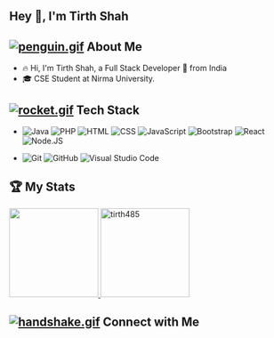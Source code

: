 ## Hey 👋, I'm Tirth Shah

## [![penguin.gif](https://s4.gifyu.com/images/penguin.gif)](https://gifyu.com/image/Zy2O) About Me 

- 🔥&nbsp;Hi, I'm Tirth Shah, a Full Stack Developer 🚀 from India
- 🎓&nbsp;CSE Student at Nirma University.

## [![rocket.gif](https://s4.gifyu.com/images/rocket.gif)](https://gifyu.com/image/ZySM) Tech Stack

- ![Java](https://img.shields.io/badge/Java-ED8B00?style=for-the-badge&logo=java&logoColor=white)
  ![PHP](https://img.shields.io/badge/PHP-777BB4?style=for-the-badge&logo=php&logoColor=white)
  ![HTML](https://img.shields.io/badge/HTML-239120?style=for-the-badge&logo=html5&logoColor=white)
  ![CSS](https://img.shields.io/badge/CSS-239120?&style=for-the-badge&logo=css3&logoColor=white)
  ![JavaScript](https://img.shields.io/badge/JavaScript-F7DF1E?style=for-the-badge&logo=javascript&logoColor=black)
  ![Bootstrap](https://img.shields.io/badge/Bootstrap-563D7C?style=for-the-badge&logo=bootstrap&logoColor=white)
  ![React](https://img.shields.io/badge/React-20232A?style=for-the-badge&logo=react&logoColor=61DAFB)
  ![Node.JS](https://img.shields.io/badge/Node.js-43853D?style=for-the-badge&logo=node-dot-js&logoColor=white)

- ![Git](https://img.shields.io/badge/Git-F05032?style=for-the-badge&logo=git&logoColor=white)
  ![GitHub](https://img.shields.io/badge/GitHub-100000?style=for-the-badge&logo=github&logoColor=white)
  ![Visual Studio Code](https://img.shields.io/badge/Visual_Studio_Code-0078D4?style=for-the-badge&logo=visual%20studio%20code&logoColor=white)
  
## 🏆&nbsp;My Stats
<p>
<a href="https://github.com/tirth485">
  <img height="160em" src="https://github-readme-stats.vercel.app/api?username=tirth485&show_icons=true&theme=algolia&include_all_commits=true&count_private=true" />
  <img height="160em" src="http://github-readme-streak-stats.herokuapp.com?user=tirth485&theme=dark" alt="tirth485" />
</a>
</p>

## [![handshake.gif](https://s4.gifyu.com/images/handshake.gif)](https://gifyu.com/image/Zy2f) Connect with Me

<!-- - 📫 **tirthshah485@gmail.com**
<p align="center">
<a href="https://www.linkedin.com/in/tirth485/"><img src="https://cdn.jsdelivr.net/npm/simple-icons@3.0.1/icons/linkedin.svg" height="30" width="40"/></a>
<a href="https://instagram.com/tirth485" target="blank"><img src="https://cdn.jsdelivr.net/npm/simple-icons@3.0.1/icons/instagram.svg" alt="tirth485" height="30" width="40"/></a>
<a href="https://auth.geeksforgeeks.org/user/tirthshah485/profile" target="blank"><img  src="https://cdn.jsdelivr.net/npm/simple-icons@3.0.1/icons/geeksforgeeks.svg" alt="tirth485" height="30" width="40"/></a>
<a href="https://codeforces.com/profile/tirth485" target="blank"><img  src="https://cdn.jsdelivr.net/npm/simple-icons@3.0.1/icons/codeforces.svg" alt="tirth485"   height="30" width="40"/></a>
 <a href="https://leetcode.com/tirth485/" target="blank"><img  src="https://cdn.jsdelivr.net/npm/simple-icons@3.0.1/icons/leetcode.svg" alt="tirth485" height="30" width="40"  /></a> -->

</p>
